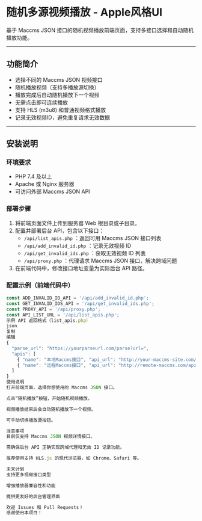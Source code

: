 # 随机多源视频播放 - Apple风格UI

基于 Maccms JSON 接口的随机视频播放前端页面，支持多接口选择和自动随机播放功能。

---

## 功能简介

- 选择不同的 Maccms JSON 视频接口
- 随机播放视频（支持多播放源切换）
- 播放完成后自动随机播放下一个视频
- 无需点击即可连续播放
- 支持 HLS (m3u8) 和普通视频格式播放
- 记录无效视频ID，避免重复请求无效数据

---

## 安装说明

### 环境要求

- PHP 7.4 及以上
- Apache 或 Nginx 服务器
- 可访问外部 Maccms JSON API

### 部署步骤

1. 将前端页面文件上传到服务器 Web 根目录或子目录。
2. 配置并部署后台 API，包含以下接口：
   - `/api/list_apis.php` ：返回可用 Maccms JSON 接口列表
   - `/api/add_invalid_id.php` ：记录无效视频 ID
   - `/api/get_invalid_ids.php` ：获取无效视频 ID 列表
   - `/api/proxy.php` ：代理请求 Maccms JSON 接口，解决跨域问题
3. 在前端代码中，修改接口地址变量为实际后台 API 路径。

### 配置示例（前端代码中）

```js
const ADD_INVALID_ID_API = '/api/add_invalid_id.php';
const GET_INVALID_IDS_API = '/api/get_invalid_ids.php';
const PROXY_API = '/api/proxy.php';
const API_LIST_URL = '/api/list_apis.php';
示例 API 返回格式（list_apis.php）
json
复制
编辑
{
  "parse_url": "https://yourparseurl.com/parse?url=",
  "apis": [
    { "name": "本地Maccms接口", "api_url": "http://your-maccms-site.com/api.php/provide/vod?ac=detail" },
    { "name": "远程Maccms接口", "api_url": "http://remote-maccms.com/api.php/provide/vod?ac=detail" }
  ]
}
使用说明
打开前端页面，选择你想使用的 Maccms JSON 接口。

点击“随机播放”按钮，开始随机视频播放。

视频播放结束后会自动随机播放下一个视频。

可手动切换播放源按钮。

注意事项
目前仅支持 Maccms JSON 视频详情接口。

需确保后台 API 正确实现跨域代理和无效 ID 记录功能。

推荐使用支持 HLS.js 的现代浏览器，如 Chrome、Safari 等。

未来计划
支持更多视频接口类型

增强播放器兼容性和功能

提供更友好的后台管理界面

欢迎 Issues 和 Pull Requests！
感谢使用本项目！

 

 








 
